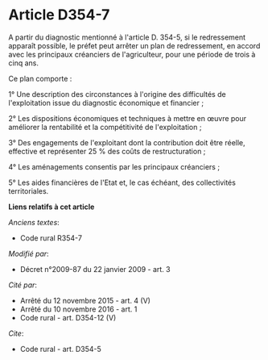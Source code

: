 # Article D354-7

A partir du diagnostic mentionné à l'article D. 354-5, si le redressement apparaît possible, le préfet peut arrêter un plan
de redressement, en accord avec les principaux créanciers de l'agriculteur, pour une période de trois à cinq ans. 

Ce plan comporte : 

1° Une description des circonstances à l'origine des difficultés de l'exploitation issue du diagnostic économique et
financier ; 

2° Les dispositions économiques et techniques à mettre en œuvre pour améliorer la rentabilité et la compétitivité de
l'exploitation ; 

3° Des engagements de l'exploitant dont la contribution doit être réelle, effective et représenter 25 % des coûts de
restructuration ; 

4° Les aménagements consentis par les principaux créanciers ; 

5° Les aides financières de l'Etat et, le cas échéant, des collectivités territoriales.

**Liens relatifs à cet article**

_Anciens textes_:

  - Code rural R354-7

_Modifié par_:

  - Décret n°2009-87 du 22 janvier 2009 - art. 3

_Cité par_:

  - Arrêté du 12 novembre 2015 - art. 4 (V)
  - Arrêté du 10 novembre 2016 - art. 1
  - Code rural - art. D354-12 (V)

_Cite_:

  - Code rural - art. D354-5
